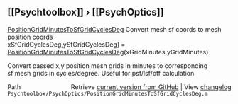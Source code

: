 ## [[Psychtoolbox]] &#8250; [[PsychOptics]]

[PositionGridMinutesToSfGridCyclesDeg](PositionGridMinutesToSfGridCyclesDeg)  Convert mesh sf coords to mesh position coords  
    xSfGridCyclesDeg,ySfGridCyclesDeg] = [PositionGridMinutesToSfGridCyclesDeg](PositionGridMinutesToSfGridCyclesDeg)(xGridMinutes,yGridMinutes)  
  
 Convert passed x,y position mesh grids in minutes to corresponding  
 sf mesh grids in cycles/degree.  Useful for psf/lsf/otf calculation  




<div class="code_header" style="text-align:right;">
  <span style="float:left;">Path&nbsp;&nbsp;</span> <span class="counter">Retrieve <a href=
  "https://raw.github.com/Psychtoolbox-3/Psychtoolbox-3/beta/Psychtoolbox/PsychOptics/PositionGridMinutesToSfGridCyclesDeg.m">current version from GitHub</a> | View <a href=
  "https://github.com/Psychtoolbox-3/Psychtoolbox-3/commits/beta/Psychtoolbox/PsychOptics/PositionGridMinutesToSfGridCyclesDeg.m">changelog</a></span>
</div>
<div class="code">
  <code>Psychtoolbox/PsychOptics/PositionGridMinutesToSfGridCyclesDeg.m</code>
</div>

